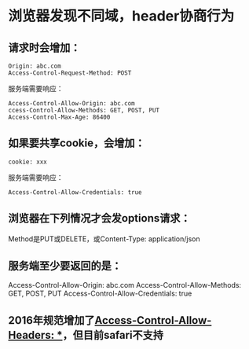 # 浏览器发现不同域，header协商行为

## 请求时会增加：

```
Origin: abc.com
Access-Control-Request-Method: POST
```
服务端需要响应：
```
Access-Control-Allow-Origin: abc.com
ccess-Control-Allow-Methods: GET, POST, PUT
Access-Control-Max-Age: 86400
```

## 如果要共享cookie，会增加：
```
cookie: xxx
```
服务端需要响应：
```
Access-Control-Allow-Credentials: true
```

## 浏览器在下列情况才会发options请求：
Method是PUT或DELETE，或Content-Type: application/json

## 服务端至少要返回的是：
Access-Control-Allow-Origin: abc.com
Access-Control-Allow-Methods: GET, POST, PUT
Access-Control-Allow-Credentials: true



## 2016年规范增加了[Access-Control-Allow-Headers: *](https://caniuse.com/?search=Access-Control-Allow-Headers%3A%20*)，但目前safari不支持
